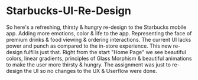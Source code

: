 # Starbucks-UI-Re-Design
So here's a refreshing, thirsty & hungry re-design to the Starbucks mobile app. Adding more emotions, color & life to the app. Representing the face of
premium drinks & food viewing & ordering interactions. The current UI lacks power and punch as compared to the in-store experience. This new re-design 
fulfills just that. Right from the start "Home Page" we see beautiful colors, linear gradients, principles of Glass Morphism & beautiful animations to make 
the user more thirsty & hungry. The assignment was just to re-design the UI so no changes to the UX & Userflow were done. 
